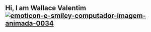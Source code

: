 ## Hi, I am Wallace Valentim <a href="https://www.imagensanimadas.com/cat-emoticons-e-smileys-de-computadores-318.htm"><img src="https://www.imagensanimadas.com/data/media/318/emoticon-e-smiley-computador-imagem-animada-0034.gif" border="0" alt="emoticon-e-smiley-computador-imagem-animada-0034" /></a>



